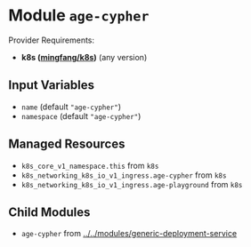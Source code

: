 
# Module `age-cypher`

Provider Requirements:
* **k8s ([mingfang/k8s](https://registry.terraform.io/providers/mingfang/k8s/latest))** (any version)

## Input Variables
* `name` (default `"age-cypher"`)
* `namespace` (default `"age-cypher"`)

## Managed Resources
* `k8s_core_v1_namespace.this` from `k8s`
* `k8s_networking_k8s_io_v1_ingress.age-cypher` from `k8s`
* `k8s_networking_k8s_io_v1_ingress.age-playground` from `k8s`

## Child Modules
* `age-cypher` from [../../modules/generic-deployment-service](../../modules/generic-deployment-service)

